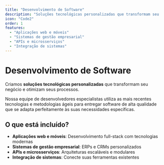 ```yaml
---
title: "Desenvolvimento de Software"
description: "Soluções tecnológicas personalizadas que transformam seu negócio e otimizam seus processos."
icon: "Code2"
order: 1
features:
  - "Aplicações web e móveis"
  - "Sistemas de gestão empresarial"
  - "APIs e microsserviços"
  - "Integração de sistemas"
---
```


# Desenvolvimento de Software

Criamos **soluções tecnológicas personalizadas** que transformam seu negócio e otimizam seus processos.

Nossa equipe de desenvolvedores especialistas utiliza as mais recentes tecnologias e metodologias ágeis para entregar software de alta qualidade que se adapta perfeitamente às suas necessidades específicas.

## O que está incluído?

- **Aplicações web e móveis**: Desenvolvimento full-stack com tecnologias modernas
- **Sistemas de gestão empresarial**: ERPs e CRMs personalizados
- **APIs e microsserviços**: Arquiteturas escaláveis e modulares
- **Integração de sistemas**: Conecte suas ferramentas existentes